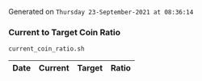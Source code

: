 Generated on `Thursday 23-September-2021 at 08:36:14`

### Current to Target Coin Ratio
`current_coin_ratio.sh`

Date|Current|Target|Ratio
---|---|---|---
